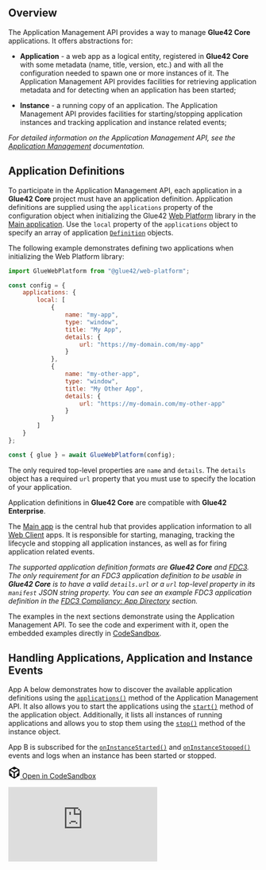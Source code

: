 ## Overview

The Application Management API provides a way to manage **Glue42 Core** applications. It offers abstractions for:

- **Application** - a web app as a logical entity, registered in **Glue42 Core** with some metadata (name, title, version, etc.) and with all the configuration needed to spawn one or more instances of it. The Application Management API provides facilities for retrieving application metadata and for detecting when an application has been started;

- **Instance** - a running copy of an application. The Application Management API provides facilities for starting/stopping application instances and tracking application and instance related events;

*For detailed information on the Application Management API, see the [Application Management](../../../glue42-concepts/application-management/javascript/index.html) documentation.*

## Application Definitions

To participate in the Application Management API, each application in a **Glue42 Core** project must have an application definition. Application definitions are supplied using the `applications` property of the configuration object when initializing the Glue42 [Web Platform](https://www.npmjs.com/package/@glue42/web-platform) library in the [Main application](../../core-concepts/web-platform/overview/index.html). Use the `local` property of the `applications` object to specify an array of application [`Definition`](../../../reference/core/latest/appmanager/index.html#!Definition) objects.

The following example demonstrates defining two applications when initializing the Web Platform library:

```javascript
import GlueWebPlatform from "@glue42/web-platform";

const config = {
    applications: {
        local: [
            {
                name: "my-app",
                type: "window",
                title: "My App",
                details: {
                    url: "https://my-domain.com/my-app"
                }
            },
            {
                name: "my-other-app",
                type: "window",
                title: "My Other App",
                details: {
                    url: "https://my-domain.com/my-other-app"
                }
            }
        ]
    }
};

const { glue } = await GlueWebPlatform(config);
```

The only required top-level properties are `name` and `details`. The `details` object has a required `url` property that you must use to specify the location of your application.

Application definitions in **Glue42 Core** are compatible with **Glue42 Enterprise**.

The [Main app](../../core-concepts/web-platform/overview/index.html) is the central hub that provides application information to all [Web Client](../../core-concepts/web-client/overview/index.html) apps. It is responsible for starting, managing, tracking the lifecycle and stopping all application instances, as well as for firing application related events.

*The supported application definition formats are **Glue42 Core** and [FDC3](https://fdc3.finos.org/schemas/next/app-directory#tag/Application). The only requirement for an FDC3 application definition to be usable in **Glue42 Core** is to have a valid `details.url` or a `url` top-level property in its `manifest` JSON string property. You can see an example FDC3 application definition in the [FDC3 Compliancy: App Directory](../fdc3-compliance/index.html#fdc3_for_glue42_core-app_directory) section.*

The examples in the next sections demonstrate using the Application Management API. To see the code and experiment with it, open the embedded examples directly in [CodeSandbox](https://codesandbox.io).

## Handling Applications, Application and Instance Events

App A below demonstrates how to discover the available application definitions using the [`applications()`](../../../reference/core/latest/appmanager/index.html#!API-applications) method of the Application Management API. It also allows you to start the applications using the [`start()`](../../../reference/core/latest/appmanager/index.html#!Application-start) method of the application object. Additionally, it lists all instances of running applications and allows you to stop them using the [`stop()`](../../../reference/core/latest/appmanager/index.html#!Instance-stop) method of the instance object.

App B is subscribed for the [`onInstanceStarted()`](../../../reference/core/latest/appmanager/index.html#!API-onInstanceStarted) and [`onInstanceStopped()`](../../../reference/core/latest/appmanager/index.html#!API-onInstanceStopped) events and logs when an instance has been started or stopped.

<a href="https://codesandbox.io/s/github/Glue42/core/tree/master/live-examples/app-manager/app-manager-events" target="_blank" class="btn btn-primary"><svg xmlns="http://www.w3.org/2000/svg" viewBox="0 0 256 296" preserveAspectRatio="xMidYMid meet" width="24" height="24" version="1.1" style="pointer-events: auto;">
        <path fill="#000000" d="M 115.498 261.088 L 115.498 154.479 L 23.814 101.729 L 23.814 162.502 L 65.8105 186.849 L 65.8105 232.549 L 115.498 261.088 Z M 139.312 261.715 L 189.917 232.564 L 189.917 185.78 L 232.186 161.285 L 232.186 101.274 L 139.312 154.895 L 139.312 261.715 Z M 219.972 80.8277 L 171.155 52.5391 L 128.292 77.4107 L 85.104 52.5141 L 35.8521 81.1812 L 127.766 134.063 L 219.972 80.8277 Z M 0 222.212 L 0 74.4949 L 127.987 0 L 256 74.182 L 256 221.979 L 127.984 295.723 L 0 222.212 Z" style="pointer-events: auto;"></path>
</svg> Open in CodeSandbox</a>
<div class="d-flex">
    <iframe src="https://v0fys.csb.app/" style="border: none;"></iframe>
</div>
